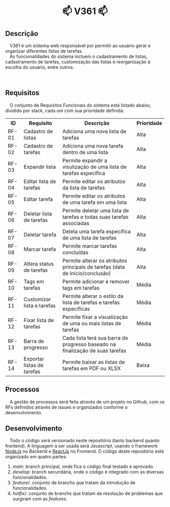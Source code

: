 <h1 align=center> 📫  <strong>V361</strong>  📫 </h1>

<h2>Descrição</h2>
<p>
    &ensp;&ensp;V361 é um sistema web responsável por permitir ao usuário gerar e organizar diferentes listas de tarefas.
    <br>
    &ensp;&ensp;As funcionalidades do sistema incluem o cadastramento de listas, cadastramento de tarefas, customização das listas e reorganização à escolha do usuário, entre outros.
</p>
<br>
<h2>Requisitos</h2>
<p>
    &ensp;&ensp;O conjunto de Requisitos Funcionais do sistema está listado abaixo, dividido por stack, cada um com sua prioridade definida:
</p>
<table style="width: 100%;">
    <tr>
        <th>ID</th>
        <th>Requisito</th>
        <th>Descrição</th>
        <th>Prioridade</th>
    </tr>
    <tr>
        <td>RF-01</td>
        <td>Cadastro de listas</td>
        <td>Adiciona uma nova lista de tarefas</td>
        <td>Alta</td>
    </tr>
    <tr>
        <td>RF-02</td>
        <td>Cadastro de tarefas</td>
        <td>Adiciona uma nova tarefa dentro de uma lista</td>
        <td>Alta</td>
    </tr>
        <td>RF-03</td>
        <td>Expandir lista</td>
        <td>Permite expandir a visulização de uma lista de tarefas específica</td>
        <td>Alta</td>
    </tr>
    <tr>
        <td>RF-04</td>
        <td>Editar lista de tarefas</td>
        <td>Permite editar os atributos da lista de tarefas</td>
        <td>Alta</td>
    </tr>
    <tr>
        <td>RF-05</td>
        <td>Editar tarefa</td>
        <td>Permite editar os atributos de uma tarefa em uma lista</td>
        <td>Alta</td>
    </tr>
    <tr>
        <td>RF-06</td>
        <td>Deletar lista de tarefas</td>
        <td>Permite deletar uma lista de tarefas e todas suas tarefas associadas</td>
        <td>Alta</td>
    </tr>
    <tr>
        <td>RF-07</td>
        <td>Deletar tarefa</td>
        <td>Deleta uma tarefa específica de uma lista de tarefas</td>
        <td>Alta</td>
    </tr>
    <tr>
        <td>RF-08</td>
        <td>Marcar tarefa</td>
        <td>Permite marcar tarefas concluídas</td>
        <td>Alta</td>
    </tr>
    <tr>
        <td>RF-09</td>
        <td>Altera status de tarefas</td>
        <td>Permite alterar os atributos principais de tarefas (data de início/conclusão)</td>
        <td>Alta</td>
    </tr>
    <tr>
        <td>RF-10</td>
        <td>Tags em tarefas</td>
        <td>Permite adicionar e remover tags em tarefas</td>
        <td>Média</td>
    </tr>
    <tr>
        <td>RF-11</td>
        <td>Customizar lista e tarefas</td>
        <td>Permite alterar o estilo da lista de tarefas e tarefas específicas</td>
        <td>Média</td>
    </tr>
    <tr>
        <td>RF-12</td>
        <td>Fixar lista de tarefas</td>
        <td>Permite fixar a visualização de uma ou mais listas de tarefas</td>
        <td>Média</td>
    </tr>
    <tr>
        <td>RF-13</td>
        <td>Barra de progresso</td>
        <td>Cada lista terá sua barra de progresso baseado na finalização de suas tarefas</td>
        <td>Média</td>
    </tr>
    <tr>
        <td>RF-14</td>
        <td>Exportar listas de tarefas</td>
        <td>Permite baixar as listas de tarefas em PDF ou XLSX</td>
        <td>Baixa</td>
    </tr>
</table>

<h2>Processos</h2>
<p>
&ensp;&ensp;A gestão de processos será feita através de um projeto no Github, com os RFs definidos através de issues e organizados conforme o desenvolvimento.
</p>

<h2>Desenvolvimento</h2>
<p>
&ensp;&ensp;Todo o código será versionado neste repositório (tanto backend quanto frontend). A linguagem a ser usada será Javascript, usando o framework <a href="https://nodejs.org/en/">NodeJs</a> no Backend e <a href="https://pt-br.reactjs.org">ReactJs</a> no Frontend. O código deste repositório está organizado em quatro partes:
<ol>
    <li><i>main</i>: branch principal, onde fica o código final testado e aprovado.</li>
    <li><i>develop</i>: branch secundária, onde o código é integrado com as diversas funcionalidades.</li>
    <li><i>feature</i>/: conjunto de branchs que tratam da introdução de funcionalidades.</li>
    <li><i>hotfix</i>/: conjunto de branchs que tratam da resolução de problemas que surgiram com as <i>features</i>.</li>
</ol>
</p>